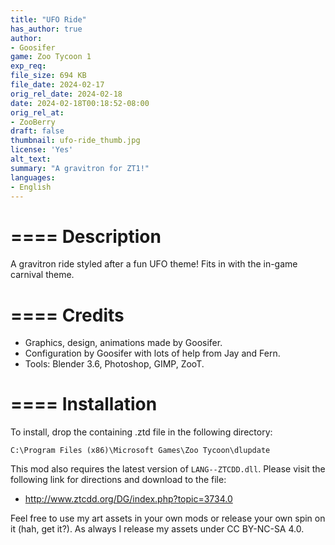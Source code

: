 ```yaml
---
title: "UFO Ride"
has_author: true
author: 
- Goosifer
game: Zoo Tycoon 1
exp_req: 
file_size: 694 KB
file_date: 2024-02-17
orig_rel_date: 2024-02-18
date: 2024-02-18T00:18:52-08:00
orig_rel_at: 
- ZooBerry
draft: false
thumbnail: ufo-ride_thumb.jpg
license: 'Yes'
alt_text: 
summary: "A gravitron for ZT1!"
languages:
- English
---
```


====
Description
====
 

A gravitron ride styled after a fun UFO theme! Fits in with the in-game carnival theme.

====
Credits
====

- Graphics, design, animations made by Goosifer.
- Configuration by Goosifer with lots of help from Jay and Fern.
- Tools: Blender 3.6, Photoshop, GIMP, ZooT.

====
Installation
====
 
To install, drop the containing .ztd file in the following directory:

`C:\Program Files (x86)\Microsoft Games\Zoo Tycoon\dlupdate`

This mod also requires the latest version of `LANG--ZTCDD.dll`. Please visit the following link for directions and download to the file:
- http://www.ztcdd.org/DG/index.php?topic=3734.0

Feel free to use my art assets in your own mods or release your own spin on it (hah, get it?). As always I release my assets under CC BY-NC-SA 4.0. 
